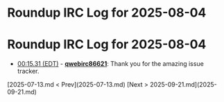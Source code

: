# Roundup IRC Log for 2025-08-04 #
# Roundup IRC Log for 2025-08-04
* <a href="#00:15.31" id="00:15.31">00:15.31 (EDT)</a> - __[qwebirc86621](https://github.com/qwebirc86621)__: Thank you for the amazing issue  tracker.

<div class="inpage-footer">
[2025-07-13.md < Prev](2025-07-13.md)
[Next > 2025-09-21.md](2025-09-21.md)
</div>
